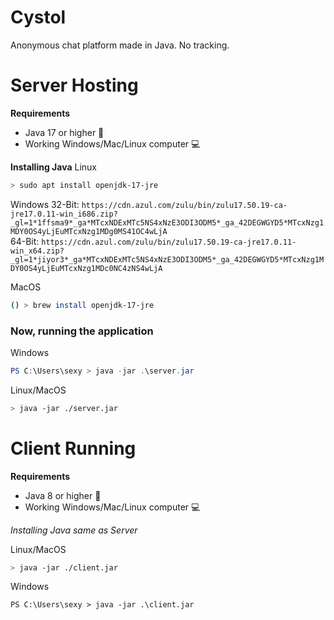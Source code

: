 # Cystol
Anonymous chat platform made in Java. No tracking.

# Server Hosting

**Requirements**
- Java 17 or higher 🍵
- Working Windows/Mac/Linux computer 💻

**Installing Java**
Linux
```sh
> sudo apt install openjdk-17-jre
```

Windows
32-Bit: `https://cdn.azul.com/zulu/bin/zulu17.50.19-ca-jre17.0.11-win_i686.zip?_gl=1*1ffsma9*_ga*MTcxNDExMTc5NS4xNzE3ODI3ODM5*_ga_42DEGWGYD5*MTcxNzg1MDY0OS4yLjEuMTcxNzg1MDg0MS41OC4wLjA`<br>
64-Bit: `https://cdn.azul.com/zulu/bin/zulu17.50.19-ca-jre17.0.11-win_x64.zip?_gl=1*jiyor3*_ga*MTcxNDExMTc5NS4xNzE3ODI3ODM5*_ga_42DEGWGYD5*MTcxNzg1MDY0OS4yLjEuMTcxNzg1MDc0NC4zNS4wLjA`

MacOS
```sh
() > brew install openjdk-17-jre
```

### Now, running the application

Windows

```powershell
PS C:\Users\sexy > java -jar .\server.jar
```

Linux/MacOS

```sh
> java -jar ./server.jar
```

# Client Running

**Requirements**
- Java 8 or higher 🍵
- Working Windows/Mac/Linux computer 💻

*Installing Java same as Server*

Linux/MacOS
```sh
> java -jar ./client.jar
```

Windows
```psh
PS C:\Users\sexy > java -jar .\client.jar
```
